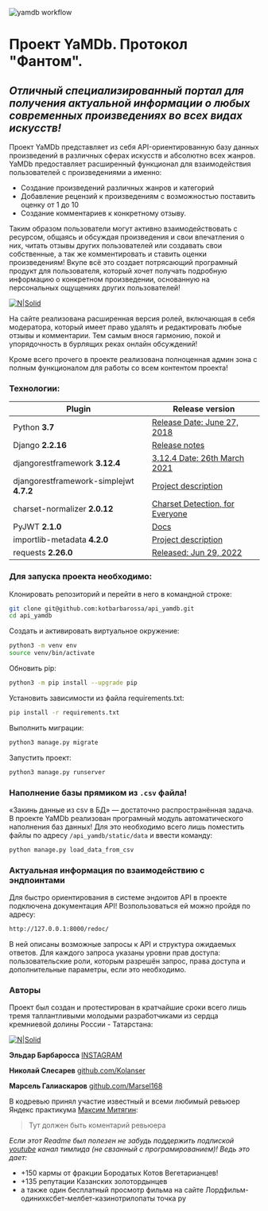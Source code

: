 ![yamdb workflow](https://github.com/kotbarbarossa/yamdb_final/actions/workflows/yamdb_workflow.yml/badge.svg)

# Проект YaMDb. Протокол "Фантом".
## _Отличный специализированный портал для получения актуальной информации о любых современных произведениях во всех видах искусств!_
Проект YaMDb представляет из себя API-ориентированную базу данных произведений в различных сферах искусств и абсолютно всех жанров. YaMDb предоставляет расширенный функционал для взаимодействия пользователей с произведениями а именно:

* Создание произведений различных жанров и категорий
* Добавление рецензий к произведениям с возможностью поставить оценку от 1 до 10
* Создание комментариев к конкретному отзыву.

Таким образом пользователи могут активно взаимодействовать с ресурсом, общаясь и обсуждая произведения и свои впечатления о них, читать отзывы других пользователей или создавать свои собственные, а так же комментировать и ставить оценки произведениям! Вкупе всё это создает потрясающий програмный продукт для пользователя, который хочет получать подробную информацию о конкретном произведении, основанную на персональных ощущениях других пользователей! 

[![N|Solid](https://img.freepik.com/free-photo/businesspeople-at-office-meeting_23-2148908967.jpg?w=2000&t=st=1661689328~exp=1661689928~hmac=9b24a57975b0c56f0d8762a872114722c62c117f7d0c80f979880b2060f72487)]()

На сайте реализована расширенная версия ролей, включающая в себя модератора, который имеет право удалять и редактировать любые отзывы и комментарии. Тем самым внося гармонию, покой и упорядочность в бурлящих реках онлайн обсуждений!

Кроме всего прочего в проекте реализована полноценная админ зона с полным функционалом для работы со всем контентом проекта!


### Технологии:

| Plugin | Release version |
| ------ | ------ |
| Python **3.7** | [Release Date: June 27, 2018] |
| Django **2.2.16** | [Release notes] |
| djangorestframework **3.12.4** | [3.12.4 Date: 26th March 2021] |
| djangorestframework-simplejwt **4.7.2** | [Project description] |
| charset-normalizer **2.0.12** | [Charset Detection, for Everyone] |
| PyJWT **2.1.0** | [Docs] |
| importlib-metadata **4.2.0** | [Project description] |
| requests **2.26.0** | [Released: Jun 29, 2022] |

### Для запуска проекта необходимо:

Клонировать репозиторий и перейти в него в командной строке:

```sh
git clone git@github.com:kotbarbarossa/api_yamdb.git
cd api_yamdb
```

Cоздать и активировать виртуальное окружение:

```sh
python3 -m venv env
source venv/bin/activate
```

Обновить pip:

```sh
python3 -m pip install --upgrade pip
```

Установить зависимости из файла requirements.txt:

```sh
pip install -r requirements.txt
```

Выполнить миграции:

```sh
python3 manage.py migrate
```

Запустить проект:
```sh
python3 manage.py runserver
```

### Наполнение базы прямиком из ```.csv``` файла!
«Закинь данные из csv в БД» — достаточно распространённая задача.
В проекте YaMDb реализован програмный модуль автоматического наполнения баз данных!
Для это необходимо всего лишь поместить файлы по адресу ```/api_yamdb/static/data``` и ввести команду:
```sh
python manage.py load_data_from_csv
```

### Актуальная информация по взаимодействию с эндпоинтами

Для быстро ориентирования в системе эндоитов API в проекте подключена документация API! Возпользоваться ей можно пройдя по адресу:
```sh
http://127.0.0.1:8000/redoc/ 
```
В ней описаны возможные запросы к API и структура ожидаемых ответов. Для каждого запроса указаны уровни прав доступа: пользовательские роли, которым разрешён запрос, права доступа и дополнительные параметры, если это необходимо.


### Авторы 

Проект был создан и протестирован в кратчайшие сроки всего лишь тремя таллантливыми молодыми разработчиками из сердца кремниевой долины России - Татарстана:

[![N|Solid](https://sun9-north.userapi.com/sun9-77/s/v1/ig2/yQB4AzD-dchlG-XdyxgRSWwW3juGJwIzweL_M4hmTXvaJ4Etm-9ukE9OUFYSv49Q1YNlq5-CaBG3iDF0xH3t7jMj.jpg?size=2000x1418&quality=95&type=album)](https://www.youtube.com/channel/UC0NWbtRrU1YvsCP_0Slq-9A/featured)


**Эльдар Барбаросса** 
[INSTAGRAM]

**Николай Слесарев** 
[github.com/Kolanser]

**Марсель Галиаскаров** 
[github.com/Marsel168]

В кодревью принял участие известный и всеми любимый ревьюер Яндекс практикума [Максим Митягин]:
> Тут должен быть коментарий ревьюера


_Если этот Readme был полезен не забудь поддержить подпиской [youtube] канал тимлида (не свзанный с програмированием)! Ведь это дает:_
*  +150 кармы от фракции Бородатых Котов Вегетарианцев!
*  +135 репутации Казанских золотордынцев
*  а также один бесплатный просмотр фильма на сайте Лордфильм-одинихксбет-мелбет-казинотрилопаты точка ру

[//]: # (links)

   [Максим Митягин]: <https://github.com/mityagin>
   [github.com/Kolanser]: https://github.com/Kolanser
   [github.com/Marsel168]: https://github.com/Marsel168
   [Release Date: June 27, 2018]: https://www.python.org/downloads/release/python-370/
   [Release notes]: https://docs.djangoproject.com/en/4.0/releases/2.2.16/
   [3.12.4 Date: 26th March 2021]: https://www.django-rest-framework.org/community/release-notes/#312x-series
   [Project description]: https://pypi.org/project/djangorestframework-simplejwt/4.7.2/
   [Charset Detection, for Everyone]: https://pypi.org/project/charset-normalizer/
   [Docs]: https://pyjwt.readthedocs.io/en/2.1.0/
   [Project description]: https://pypi.org/project/importlib-metadata/
   [Released: Jun 29, 2022]: https://pypi.org/project/requests/
   [youtube]: https://www.youtube.com/channel/UC0NWbtRrU1YvsCP_0Slq-9A/
   [INSTAGRAM]: https://instagram.com/kot.barbarossa?igshid=YmMyMTA2M2Y=
